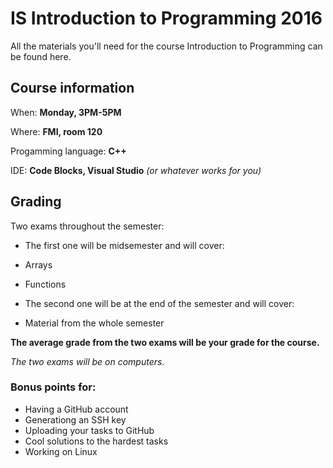 # IS Introduction to Programming 2016
All the materials you'll need for the course Introduction to Programming can be found here.

## Course information

When: **Monday, 3PM-5PM**

Where: **FMI, room 120**

Progamming language: **C++**

IDE: **Code Blocks, Visual Studio** *(or whatever works for you)*

## Grading

Two exams throughout the semester:

* The first one will be midsemester and will cover:

 * Arrays
  * Functions

  * The second one will be at the end of the semester and will cover:
   * Material from the whole semester

   **The average grade from the two exams will be your grade for the course.**

   *The two exams will be on computers.*

   ### Bonus points for:
   * Having a GitHub account
   * Generationg an SSH key
   * Uploading your tasks to GitHub
   * Cool solutions to the hardest tasks
   * Working on Linux
